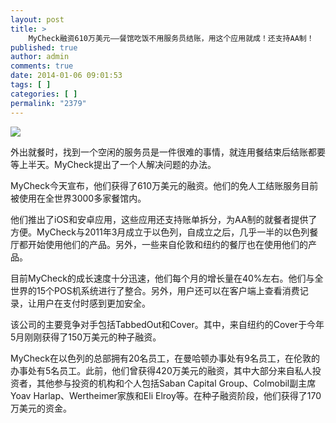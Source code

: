 ```yaml
---
layout: post
title: >
    MyCheck融资610万美元——餐馆吃饭不用服务员结账，用这个应用就成！还支持AA制！
published: true
author: admin
comments: true
date: 2014-01-06 09:01:53
tags: [ ]
categories: [ ]
permalink: "2379"
---
```

![][1]

外出就餐时，找到一个空闲的服务员是一件很难的事情，就连用餐结束后结账都要等上半天。MyCheck提出了一个人解决问题的办法。

MyCheck今天宣布，他们获得了610万美元的融资。他们的免人工结账服务目前被使用在全世界3000多家餐馆内。

他们推出了iOS和安卓应用，这些应用还支持账单拆分，为AA制的就餐者提供了方便。MyCheck与2011年3月成立于以色列，自成立之后，几乎一半的以色列餐厅都开始使用他们的产品。另外，一些来自伦敦和纽约的餐厅也在使用他们的产品。

目前MyCheck的成长速度十分迅速，他们每个月的增长量在40%左右。他们与全世界的15个POS机系统进行了整合。另外，用户还可以在客户端上查看消费记录，让用户在支付时感到更加安全。

该公司的主要竞争对手包括TabbedOut和Cover。其中，来自纽约的Cover于今年5月刚刚获得了150万美元的种子融资。

MyCheck在以色列的总部拥有20名员工，在曼哈顿办事处有9名员工，在伦敦的办事处有5名员工。此前，他们曾获得420万美元的融资，其中大部分来自私人投资者，其他参与投资的机构和个人包括Saban Capital Group、Colmobil副主席Yoav Harlap、Wertheimer家族和Eli Elroy等。在种子融资阶段，他们获得了170万美元的资金。

 [1]: http://yongz.com/yz/wp-content/uploads/2014/04/53cf398b1778c6eea975f16168beb2c3.png